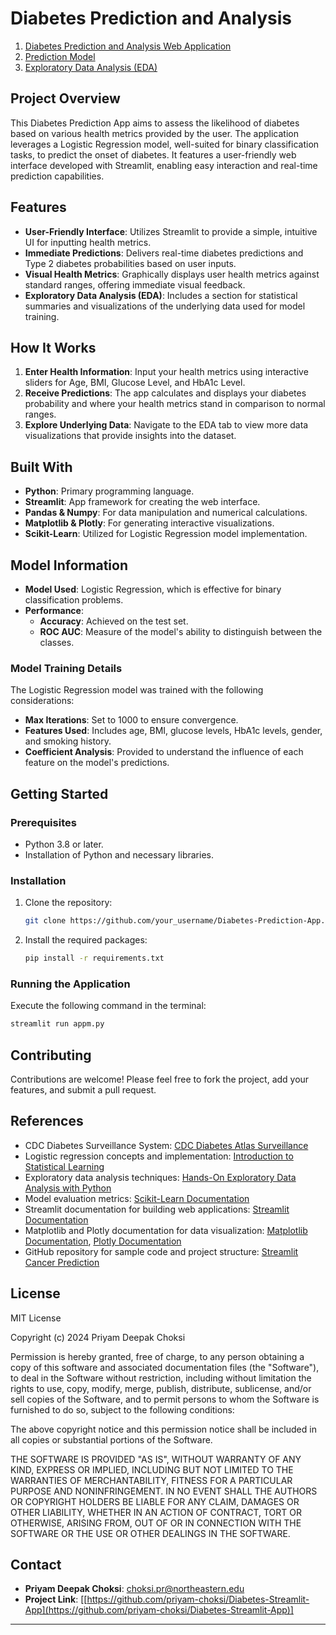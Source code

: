 # Diabetes Prediction and Analysis

1. [Diabetes Prediction and Analysis Web Application](https://diabetes-prediction-and-analytics.streamlit.app/)
2. [Prediction Model](https://diabetes-pred-model.streamlit.app/)
3. [Exploratory Data Analysis (EDA)](https://diabetes-eda.streamlit.app/)

## Project Overview

This Diabetes Prediction App aims to assess the likelihood of diabetes based on various health metrics provided by the user. The application leverages a Logistic Regression model, well-suited for binary classification tasks, to predict the onset of diabetes. It features a user-friendly web interface developed with Streamlit, enabling easy interaction and real-time prediction capabilities.

## Features

- **User-Friendly Interface**: Utilizes Streamlit to provide a simple, intuitive UI for inputting health metrics.
- **Immediate Predictions**: Delivers real-time diabetes predictions and Type 2 diabetes probabilities based on user inputs.
- **Visual Health Metrics**: Graphically displays user health metrics against standard ranges, offering immediate visual feedback.
- **Exploratory Data Analysis (EDA)**: Includes a section for statistical summaries and visualizations of the underlying data used for model training.

## How It Works

1. **Enter Health Information**: Input your health metrics using interactive sliders for Age, BMI, Glucose Level, and HbA1c Level.
2. **Receive Predictions**: The app calculates and displays your diabetes probability and where your health metrics stand in comparison to normal ranges.
3. **Explore Underlying Data**: Navigate to the EDA tab to view more data visualizations that provide insights into the dataset.

## Built With

- **Python**: Primary programming language.
- **Streamlit**: App framework for creating the web interface.
- **Pandas & Numpy**: For data manipulation and numerical calculations.
- **Matplotlib & Plotly**: For generating interactive visualizations.
- **Scikit-Learn**: Utilized for Logistic Regression model implementation.

## Model Information

- **Model Used**: Logistic Regression, which is effective for binary classification problems.
- **Performance**:
  - **Accuracy**: Achieved on the test set.
  - **ROC AUC**: Measure of the model's ability to distinguish between the classes.

### Model Training Details

The Logistic Regression model was trained with the following considerations:
- **Max Iterations**: Set to 1000 to ensure convergence.
- **Features Used**: Includes age, BMI, glucose levels, HbA1c levels, gender, and smoking history.
- **Coefficient Analysis**: Provided to understand the influence of each feature on the model's predictions.

## Getting Started

### Prerequisites

- Python 3.8 or later.
- Installation of Python and necessary libraries.

### Installation

1. Clone the repository:
   ```bash
   git clone https://github.com/your_username/Diabetes-Prediction-App.git
   ```
2. Install the required packages:
   ```bash
   pip install -r requirements.txt
   ```

### Running the Application

Execute the following command in the terminal:
```bash
streamlit run appm.py
```

## Contributing

Contributions are welcome! Please feel free to fork the project, add your features, and submit a pull request.

## References
- CDC Diabetes Surveillance System: [CDC Diabetes Atlas Surveillance](https://gis.cdc.gov/grasp/diabetes/diabetesatlas-surveillance.html)
- Logistic regression concepts and implementation: [Introduction to Statistical Learning](https://www.statlearning.com/)
- Exploratory data analysis techniques: [Hands-On Exploratory Data Analysis with Python](https://www.packtpub.com/product/hands-on-exploratory-data-analysis-with-python/9781800205549)
- Model evaluation metrics: [Scikit-Learn Documentation](https://scikit-learn.org/stable/documentation.html)
- Streamlit documentation for building web applications: [Streamlit Documentation](https://docs.streamlit.io/)
- Matplotlib and Plotly documentation for data visualization: [Matplotlib Documentation](https://matplotlib.org/stable/contents.html), [Plotly Documentation](https://plotly.com/python/)
- GitHub repository for sample code and project structure: [Streamlit Cancer Prediction](https://github.com/alejandro-ao/streamlit-cancer-predict)

## License
MIT License

Copyright (c) 2024 Priyam Deepak Choksi

Permission is hereby granted, free of charge, to any person obtaining a copy
of this software and associated documentation files (the "Software"), to deal
in the Software without restriction, including without limitation the rights
to use, copy, modify, merge, publish, distribute, sublicense, and/or sell
copies of the Software, and to permit persons to whom the Software is
furnished to do so, subject to the following conditions:

The above copyright notice and this permission notice shall be included in all
copies or substantial portions of the Software.

THE SOFTWARE IS PROVIDED "AS IS", WITHOUT WARRANTY OF ANY KIND, EXPRESS OR
IMPLIED, INCLUDING BUT NOT LIMITED TO THE WARRANTIES OF MERCHANTABILITY,
FITNESS FOR A PARTICULAR PURPOSE AND NONINFRINGEMENT. IN NO EVENT SHALL THE
AUTHORS OR COPYRIGHT HOLDERS BE LIABLE FOR ANY CLAIM, DAMAGES OR OTHER
LIABILITY, WHETHER IN AN ACTION OF CONTRACT, TORT OR OTHERWISE, ARISING FROM,
OUT OF OR IN CONNECTION WITH THE SOFTWARE OR THE USE OR OTHER DEALINGS IN THE
SOFTWARE.

## Contact

- **Priyam Deepak Choksi**: [choksi.pr@northeastern.edu](mailto:choksi.pr@northeastern.edu)
- **Project Link**: [[https://github.com/priyam-choksi/Diabetes-Streamlit-App](https://github.com/priyam-choksi/Diabetes-Streamlit-App)]

---
